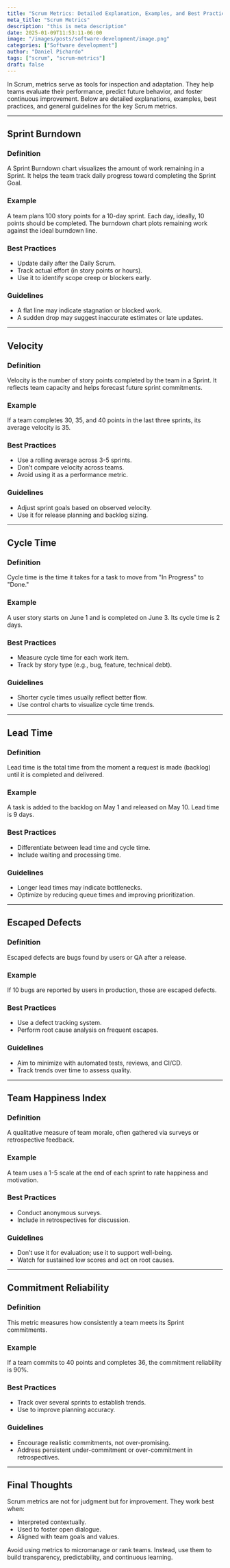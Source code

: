 ```yaml
---
title: "Scrum Metrics: Detailed Explanation, Examples, and Best Practices"
meta_title: "Scrum Metrics"
description: "this is meta description"
date: 2025-01-09T11:53:11-06:00
image: "/images/posts/software-development/image.png"
categories: ["Software development"]
author: "Daniel Pichardo"
tags: ["scrum", "scrum-metrics"]
draft: false
---
```


In Scrum, metrics serve as tools for inspection and adaptation. They help teams evaluate their performance, predict future behavior, and foster continuous improvement. Below are detailed explanations, examples, best practices, and general guidelines for the key Scrum metrics.

---

## Sprint Burndown

### **Definition**

A Sprint Burndown chart visualizes the amount of work remaining in a Sprint. It helps the team track daily progress toward completing the Sprint Goal.

### **Example**

A team plans 100 story points for a 10-day sprint. Each day, ideally, 10 points should be completed. The burndown chart plots remaining work against the ideal burndown line.

### **Best Practices**

* Update daily after the Daily Scrum.
* Track actual effort (in story points or hours).
* Use it to identify scope creep or blockers early.

### **Guidelines**

* A flat line may indicate stagnation or blocked work.
* A sudden drop may suggest inaccurate estimates or late updates.

---

## Velocity

### **Definition**

Velocity is the number of story points completed by the team in a Sprint. It reflects team capacity and helps forecast future sprint commitments.

### **Example**

If a team completes 30, 35, and 40 points in the last three sprints, its average velocity is 35.

### **Best Practices**

* Use a rolling average across 3-5 sprints.
* Don’t compare velocity across teams.
* Avoid using it as a performance metric.

### **Guidelines**

* Adjust sprint goals based on observed velocity.
* Use it for release planning and backlog sizing.

---

## Cycle Time

### **Definition**

Cycle time is the time it takes for a task to move from "In Progress" to "Done."

### **Example**

A user story starts on June 1 and is completed on June 3. Its cycle time is 2 days.

### **Best Practices**

* Measure cycle time for each work item.
* Track by story type (e.g., bug, feature, technical debt).

### **Guidelines**

* Shorter cycle times usually reflect better flow.
* Use control charts to visualize cycle time trends.

---

## Lead Time

### **Definition**

Lead time is the total time from the moment a request is made (backlog) until it is completed and delivered.

### **Example**

A task is added to the backlog on May 1 and released on May 10. Lead time is 9 days.

### **Best Practices**

* Differentiate between lead time and cycle time.
* Include waiting and processing time.

### **Guidelines**

* Longer lead times may indicate bottlenecks.
* Optimize by reducing queue times and improving prioritization.

---

## Escaped Defects

### **Definition**

Escaped defects are bugs found by users or QA after a release.

### **Example**

If 10 bugs are reported by users in production, those are escaped defects.

### **Best Practices**

* Use a defect tracking system.
* Perform root cause analysis on frequent escapes.

### **Guidelines**

* Aim to minimize with automated tests, reviews, and CI/CD.
* Track trends over time to assess quality.

---

## Team Happiness Index

### **Definition**

A qualitative measure of team morale, often gathered via surveys or retrospective feedback.

### **Example**

A team uses a 1-5 scale at the end of each sprint to rate happiness and motivation.

### **Best Practices**

* Conduct anonymous surveys.
* Include in retrospectives for discussion.

### **Guidelines**

* Don’t use it for evaluation; use it to support well-being.
* Watch for sustained low scores and act on root causes.

---

## Commitment Reliability

### **Definition**

This metric measures how consistently a team meets its Sprint commitments.

### **Example**

If a team commits to 40 points and completes 36, the commitment reliability is 90%.

### **Best Practices**

* Track over several sprints to establish trends.
* Use to improve planning accuracy.

### **Guidelines**

* Encourage realistic commitments, not over-promising.
* Address persistent under-commitment or over-commitment in retrospectives.

---

## Final Thoughts

Scrum metrics are not for judgment but for improvement. They work best when:

* Interpreted contextually.
* Used to foster open dialogue.
* Aligned with team goals and values.

Avoid using metrics to micromanage or rank teams. Instead, use them to build transparency, predictability, and continuous learning.
